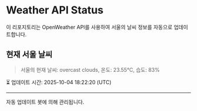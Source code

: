 
# Weather API Status

이 리포지토리는 OpenWeather API를 사용하여 서울의 날씨 정보를 자동으로 업데이트합니다.

## 현재 서울 날씨
> 서울의 현재 날씨: overcast clouds, 온도: 23.55°C, 습도: 83%

⏳ 업데이트 시간: 2025-10-04 18:22:20 (UTC)

---
자동 업데이트 봇에 의해 관리됩니다.

